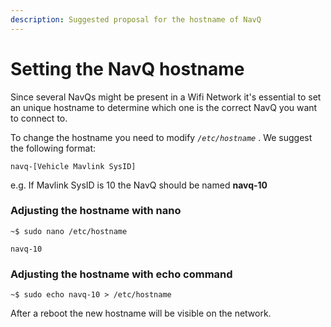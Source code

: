 ```yaml
---
description: Suggested proposal for the hostname of NavQ
---
```


# Setting the NavQ hostname



Since several NavQs might be present in a Wifi Network it's essential to set an unique hostname to determine which one is the correct NavQ you want to connect to.

To change the hostname you need to modify _`/etc/hostname`_ . We suggest the following format:

```text
navq-[Vehicle Mavlink SysID]
```

e.g. If Mavlink SysID is 10 the NavQ should be named **navq-10**

### **Adjusting the hostname with nano**

```text
~$ sudo nano /etc/hostname
```

```text
navq-10
```

### Adjusting the hostname with echo command

```text
~$ sudo echo navq-10 > /etc/hostname
```

After a reboot the new hostname will be visible on the network.

